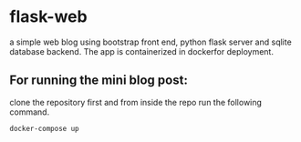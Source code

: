 # flask-web
a simple web blog using bootstrap front end, python flask server and sqlite database backend. The app is containerized in dockerfor deployment. 
</br> 

## For running the mini blog post:
clone the repository first and from inside the repo run the following command. 

``` docker-compose up ```

